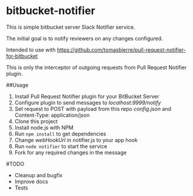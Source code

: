 # bitbucket-notifier

This is simple bitbucket server Slack Notifier service.

The initial goal is to notify reviewers on any changes configured.

Intended to use with https://github.com/tomasbjerre/pull-request-notifier-for-bitbucket

This is only the interceptor of outgoing requests from Pull Request Notifier plugin.

##Usage

1. Install Pull Request Notifier plugin for your BitBucket Server
2. Configure plugin to send messages to *localhost:9999/notify*
3. Set request to POST with payload from this repo *config.json* and Content-Type: application/json
4. Clone this project
5. Install node.js with NPM
6. Run `npm install` to get dependencies
7. Change *webHookUrl* in notifier.js to your app hook
8. Run `node notifier` to start the service
9. Fork for any required changes in the message

#TODO
  - Cleanup and bugfix
  - Improve docs
  - Tests
